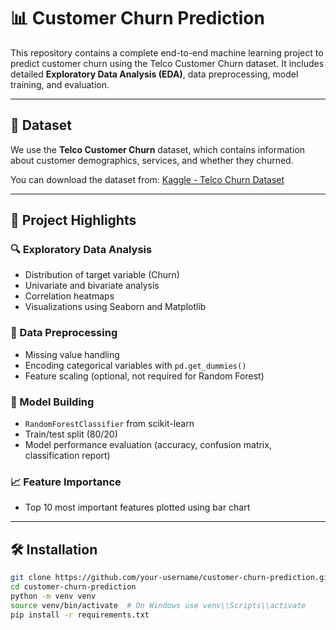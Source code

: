 # 📊 Customer Churn Prediction

This repository contains a complete end-to-end machine learning project to predict customer churn using the Telco Customer Churn dataset. It includes detailed **Exploratory Data Analysis (EDA)**, data preprocessing, model training, and evaluation.

---

## 🧾 Dataset

We use the **Telco Customer Churn** dataset, which contains information about customer demographics, services, and whether they churned.

You can download the dataset from: [Kaggle - Telco Churn Dataset](https://www.kaggle.com/datasets/blastchar/telco-customer-churn)

---

## 📌 Project Highlights

### 🔍 Exploratory Data Analysis
- Distribution of target variable (Churn)
- Univariate and bivariate analysis
- Correlation heatmaps
- Visualizations using Seaborn and Matplotlib

### 🧹 Data Preprocessing
- Missing value handling
- Encoding categorical variables with `pd.get_dummies()`
- Feature scaling (optional, not required for Random Forest)

### 🤖 Model Building
- `RandomForestClassifier` from scikit-learn
- Train/test split (80/20)
- Model performance evaluation (accuracy, confusion matrix, classification report)

### 📈 Feature Importance
- Top 10 most important features plotted using bar chart

---

## 🛠️ Installation

```bash
git clone https://github.com/your-username/customer-churn-prediction.git
cd customer-churn-prediction
python -m venv venv
source venv/bin/activate  # On Windows use venv\\Scripts\\activate
pip install -r requirements.txt
